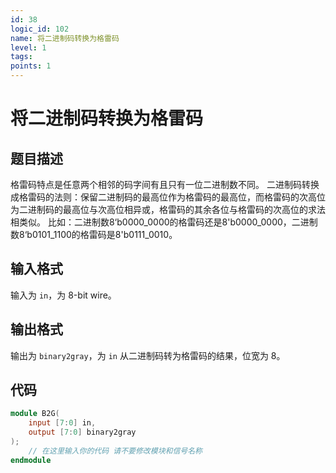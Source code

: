 ```yaml
---
id: 38
logic_id: 102
name: 将二进制码转换为格雷码
level: 1
tags:
points: 1
---
```


# 将二进制码转换为格雷码

## 题目描述
格雷码特点是任意两个相邻的码字间有且只有一位二进制数不同。
二进制码转换成格雷码的法则：保留二进制码的最高位作为格雷码的最高位，而格雷码的次高位为二进制码的最高位与次高位相异或，格雷码的其余各位与格雷码的次高位的求法相类似。
比如：二进制数8‘b0000_0000的格雷码还是8'b0000_0000，二进制数8‘b0101_1100的格雷码是8'b0111_0010。

## 输入格式
输入为 `in`，为 8-bit wire。

## 输出格式
输出为 `binary2gray`，为 `in` 从二进制码转为格雷码的结果，位宽为 8。

## 代码
```verilog
module B2G( 
    input [7:0] in, 
    output [7:0] binary2gray
);
    // 在这里输入你的代码 请不要修改模块和信号名称
endmodule
```
